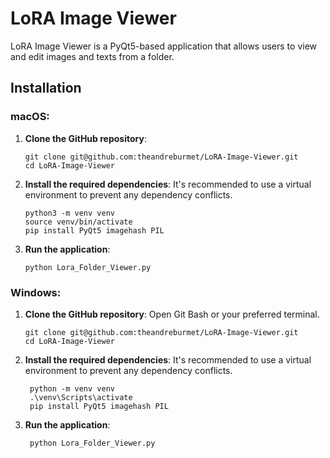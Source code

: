 #  LoRA Image Viewer

LoRA Image Viewer is a PyQt5-based application that allows users to view and edit images and texts from a folder.

## Installation

### macOS:

 1. **Clone the GitHub repository**:

        git clone git@github.com:theandreburmet/LoRA-Image-Viewer.git
	    cd LoRA-Image-Viewer

  2. **Install the required dependencies**:
 It's recommended to use a virtual environment to prevent any dependency conflicts.

		 python3 -m venv venv
		 source venv/bin/activate
		 pip install PyQt5 imagehash PIL
3. **Run the application**:

	   python Lora_Folder_Viewer.py

### Windows:
1. **Clone the GitHub repository**:
Open Git Bash or your preferred terminal.

	   git clone git@github.com:theandreburmet/LoRA-Image-Viewer.git
	   cd LoRA-Image-Viewer

2. **Install the required dependencies**: 
It's recommended to use a virtual environment to prevent any dependency conflicts.

		python -m venv venv
		.\venv\Scripts\activate
		pip install PyQt5 imagehash PIL

3. **Run the application**:

		python Lora_Folder_Viewer.py
